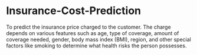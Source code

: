 # Insurance-Cost-Prediction
To predict the insurance price charged to the customer. The charge depends on various features such as age, type of coverage, amount of coverage needed, gender, body mass index (BMI), region, and other special factors like smoking to determine what health risks the person possesses.
